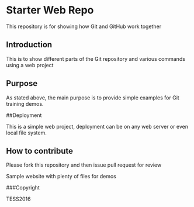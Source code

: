 # Starter Web Repo

This repository is for showing how Git and GitHub work together

## Introduction
This is to show different parts of the Git repository and various commands using a web project

## Purpose

As stated above, the main purpose is to provide simple examples for Git training demos.

##Deployment

This is a simple web project, deployment can be on any web server or even local file system.

## How to contribute
Please fork this repository and then issue pull request for review

Sample website with plenty of files for demos

###Copyright

TESS2016